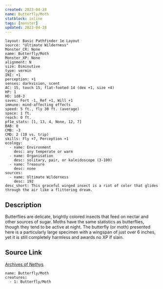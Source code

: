 ```yaml
---
created: 2023-04-28
name: Butterfly/Moth
statblock: inline
tags: [monster]
updated: 2023-04-28
---
```

```statblock
layout: Basic Pathfinder 1e Layout
source: "Ultimate Wilderness"
Monster_CR: None
name: Butterfly/Moth
Monster_XP: None
alignment: N
size: Diminutive
type: vermin
INI: +1
perception: +1
senses: darkvision, scent
AC: 15, touch 15, flat-footed 14 (dex +1, size +4)
HP: 1
HD: 1d8-3
saves: Fort -1, Ref +1, Will +1
immune: mind-affecting effects
speed: 5 ft., fly 30 ft. (average)
space: 1 ft.
reach: 0 ft.
pf1e_stats: [1, 13, 4, None, 12, 7]
BAB: 0
CMB: -3
CMD: 2 (10 vs. trip)
skills: Fly +7, Perception +1
ecology:
  - name: Environment
    desc: any temperate or warm
  - name: Organisation
    desc: solitary, pair, or kaleidoscope (3-100)
  - name: Treasure
    desc: none
sources:
  - name: Ultimate Wilderness
    desc: 192
desc_short: This graceful winged insect is a riot of color that glides through the air like a flittering dream.
```
## Description
Butterflies are delicate, brightly colored insects that feed on nectar and other sources of sugar. Moths have the same statistics as butterflies, though they tend to be active at night. The butterfly (or moth) presented here is a particularly large specimen with a wingspan of just over 6 inches, yet it is still completely harmless and awards no XP if slain.
## Source Link
[Archives of Nethys](https://aonprd.com/MonsterDisplay.aspx?ItemName=Butterfly/Moth)
```encounter-table
name: Butterfly/Moth
creatures:
  - 1: Butterfly/Moth
```
